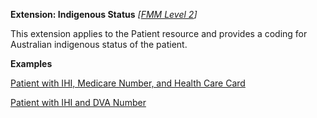 **Extension: Indigenous Status** *[[FMM Level 2](guidance.html)]*

This extension applies to the Patient resource and provides a coding for Australian indigenous status of the patient.

**Examples**

[Patient with IHI, Medicare Number, and Health Care Card](Patient-example0.html)

[Patient with IHI and DVA Number](Patient-example1.html)
